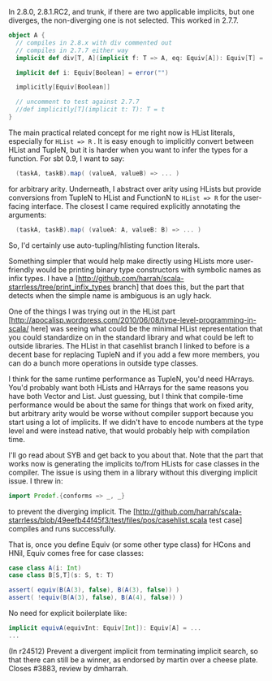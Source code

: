 In 2.8.0, 2.8.1.RC2, and trunk, if there are two applicable implicits, but one diverges, the non-diverging one is not selected.  This worked in 2.7.7.

```scala
object A {
  // compiles in 2.8.x with div commented out
  // compiles in 2.7.7 either way
  implicit def div[T, A](implicit f: T => A, eq: Equiv[A]): Equiv[T] = error("")

  implicit def i: Equiv[Boolean] = error("")

  implicitly[Equiv[Boolean]]

  // uncomment to test against 2.7.7
  //def implicitly[T](implicit t: T): T = t
}
```
The main practical related concept for me right now is HList literals, especially for `HList => R` .  It is easy enough to implicitly convert between HList and TupleN, but it is harder when you want to infer the types for a function.  For sbt 0.9, I want to say:
```scala
  (taskA, taskB).map( (valueA, valueB) => ... )
```
for arbitrary arity.  Underneath, I abstract over arity using HLists but provide conversions from TupleN to HList and FunctionN to `HList => R` for the user-facing interface.  The closest I came required explicitly annotating the arguments:
```scala
  (taskA, taskB).map( (valueA: A, valueB: B) => ... )
```
So, I'd certainly use auto-tupling/hlisting function literals.

Something simpler that would help make directly using HLists more user-friendly would be printing binary type constructors with symbolic names as infix types.  I have a [http://github.com/harrah/scala-starrless/tree/print_infix_types branch] that does this, but the part that detects when the simple name is ambiguous is an ugly hack.

One of the things I was trying out in the HList part [http://apocalisp.wordpress.com/2010/06/08/type-level-programming-in-scala/ here] was seeing what could be the minimal HList representation that you could standardize on in the standard library and what could be left to outside libraries.  The HList in that casehlist branch I linked to before is a decent base for replacing TupleN and if you add a few more members, you can do a bunch more operations in outside type classes.

I think for the same runtime performance as TupleN, you'd need HArrays.  You'd probably want both HLists and HArrays for the same reasons you have both Vector and List.  Just guessing, but I think that compile-time performance would be about the same for things that work on fixed arity, but arbitrary arity would be worse without compiler support because you start using a lot of implicits.  If we didn't have to encode numbers at the type level and were instead native, that would probably help with compilation time.

I'll go read about SYB and get back to you about that.  Note that the part that works now is generating the implicits to/from HLists for case classes in the compiler.  The issue is using them in a library without this diverging implicit issue.
I threw in:
```scala
import Predef.{conforms => _, _}
```
to prevent the diverging implicit.  The [http://github.com/harrah/scala-starrless/blob/49eefb44f45f3/test/files/pos/casehlist.scala test case] compiles and runs successfully.

That is, once you define Equiv (or some other type class) for HCons and HNil, Equiv comes free for case classes:
```scala
case class A(i: Int)
case class B[S,T](s: S, t: T)

assert( equiv(B(A(3), false), B(A(3), false)) )
assert( !equiv(B(A(3), false), B(A(4), false)) )
```

No need for explicit boilerplate like:
```scala
implicit equivA(equivInt: Equiv[Int]): Equiv[A] = ...
...
```
(In r24512) Prevent a divergent implicit from terminating implicit search, so
that there can still be a winner, as endorsed by martin over a
cheese plate.  Closes #3883, review by dmharrah.
